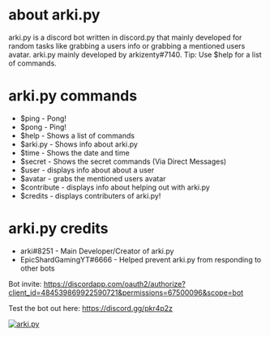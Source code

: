 about arki.py
=============

arki.py is a discord bot written in discord.py that mainly developed for random tasks like grabbing a users info or grabbing a mentioned users avatar. arki.py mainly developed by arkizenty#7140. Tip: Use $help for a list of commands.

arki.py commands
================

* $ping - Pong!
* $pong - Ping!
* $help - Shows a list of commands
* $arki.py - Shows info about arki.py
* $time - Shows the date and time
* $secret - Shows the secret commands (Via Direct Messages)
* $user - displays info about about a user
* $avatar - grabs the mentioned users avatar
* $contribute - displays info about helping out with arki.py
* $credits - displays contributers of arki.py!

arki.py credits
===============

* arki#8251 - Main Developer/Creator of arki.py
* EpicShardGamingYT#6666 - Helped prevent arki.py from responding to other bots

Bot invite: https://discordapp.com/oauth2/authorize?client_id=484539869922590721&permissions=67500096&scope=bot

Test the bot out here: https://discord.gg/pkr4p2z

<a href="https://discordbots.org/bot/484539869922590721" >
  <img src="https://discordbots.org/api/widget/484539869922590721.svg" alt="arki.py" />
</a>
